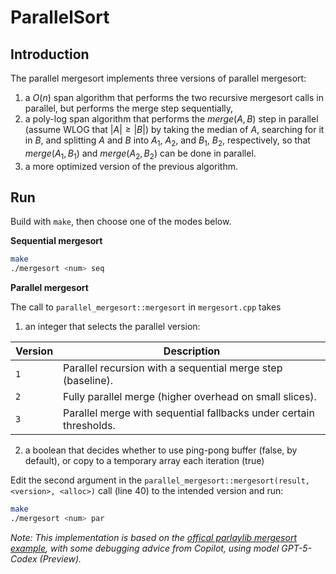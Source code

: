 # ParallelSort

## Introduction
The parallel mergesort implements three versions of parallel mergesort:
1. a $O(n)$ span algorithm that performs the two recursive mergesort calls in parallel, but performs the
merge step sequentially,
2. a poly-log span algorithm that performs the *merge*$(A, B)$ step in parallel (assume WLOG that $|A| \geq |B|$) by taking the median of $A$, searching for it in $B$, and splitting $A$ and $B$ into
$A_1$, $A_2$, and $B_1$, $B_2$, respectively, so that *merge*$(A_1, B_1)$ and *merge*$(A_2, B_2)$ can be done in parallel.
3. a more optimized version of the previous algorithm.

## Run

Build with `make`, then choose one of the modes below.

**Sequential mergesort**
```bash
make
./mergesort <num> seq
```

**Parallel mergesort**

The call to `parallel_mergesort::mergesort` in `mergesort.cpp` takes 

1. an integer that selects the parallel version:

| Version | Description |
|---------|-------------|
| `1` | Parallel recursion with a sequential merge step (baseline). |
| `2` | Fully parallel merge (higher overhead on small slices). |
| `3` | Parallel merge with sequential fallbacks under certain thresholds. |

2. a boolean that decides whether to use ping-pong buffer (false, by default), or copy to a temporary array each iteration (true)

Edit the second argument in the `parallel_mergesort::mergesort(result, <version>, <alloc>)` call (line 40) to the intended version and run:

```bash
make
./mergesort <num> par
```

*Note: This implementation is based on the [offical parlaylib mergesort example](https://github.com/cmuparlay/parlaylib/blob/master/examples/mergesort.h), with some debugging advice from Copilot, using model GPT-5-Codex (Preview).*
